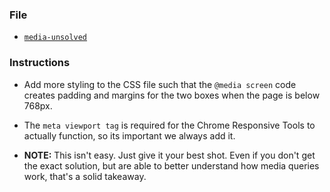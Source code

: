 ### File

- [`media-unsolved`](Unsolved/media-unsolved.html)

### Instructions

- Add more styling to the CSS file such that the `@media screen` code creates padding and margins for the two boxes when the page is below 768px.

- The `meta viewport tag` is required for the Chrome Responsive Tools to actually function, so its important we always add it.

- **NOTE:** This isn't easy. Just give it your best shot. Even if you don't get the exact solution, but are able to better understand how media queries work, that's a solid takeaway.
